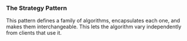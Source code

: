 ### The Strategy Pattern

This pattern defines a family of algorithms, encapsulates each one, 
and makes them interchangeable. This lets the algorithm vary independently from 
clients that use it. 